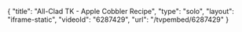 {
    "title": "All-Clad TK - Apple Cobbler Recipe",
    "type": "solo",
    "layout": "iframe-static",
    "videoId": "6287429",
    "url": "\/tvpembed\/6287429"
}